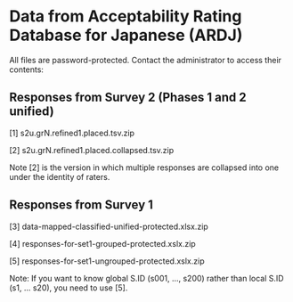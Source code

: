 # Data from Acceptability Rating Database for Japanese (ARDJ)

All files are password-protected. Contact the administrator to access their contents:

## Responses from Survey 2 (Phases 1 and 2 unified)

[1] s2u.grN.refined1.placed.tsv.zip

[2] s2u.grN.refined1.placed.collapsed.tsv.zip

Note [2] is the version in which multiple responses are collapsed into one under the identity of raters.

## Responses from Survey 1

[3] data-mapped-classified-unified-protected.xlsx.zip

[4] responses-for-set1-grouped-protected.xslx.zip

[5] responses-for-set1-ungrouped-protected.xslx.zip

Note: If you want to know global S.ID (s001, ..., s200) rather than local S.ID (s1, ... s20), you need to use [5].